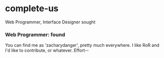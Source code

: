 complete-us
===========

Web Programmer, Interface Designer sought

### Web Programmer: found

You can find me as 'zacharydanger', pretty much everywhere. I like RoR and I'd like to contribute, or whatever. Effort--